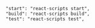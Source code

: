     "start": "react-scripts start",
    "build": "react-scripts build",
    "test": "react-scripts test",